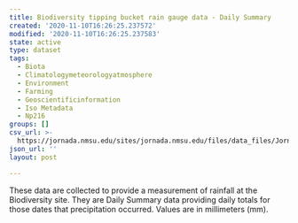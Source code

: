 ```yaml
---
title: Biodiversity tipping bucket rain gauge data - Daily Summary
created: '2020-11-10T16:26:25.237572'
modified: '2020-11-10T16:26:25.237583'
state: active
type: dataset
tags:
  - Biota
  - Climatologymeteorologyatmosphere
  - Environment
  - Farming
  - Geoscientificinformation
  - Iso Metadata
  - Np216
groups: []
csv_url: >-
  https://jornada.nmsu.edu/sites/jornada.nmsu.edu/files/data_files/JornadaStudy_121_biodiversity_precipitation_tipping_bucket_raingauge_daily_data_0.csv
json_url: ''
layout: post

---
```

<p>These data are collected to provide a measurement of rainfall at the Biodiversity site. They are Daily Summary data providing daily totals for those dates that precipitation occurred. Values are in millimeters (mm).</p>

